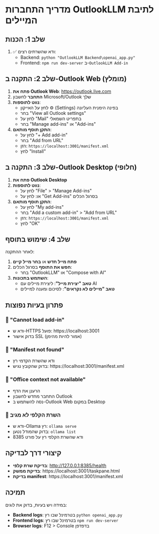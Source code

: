 # מדריך התחברות OutlookLLM לתיבת המיילים

## שלב 1: הכנות
1. ✅ ודא שהשרתים רצים:
   - Backend: `python "OutlookLLM Backend\openai_app.py"`
   - Frontend: `npm run dev-server` ב-`OutlookLLM Add-in`

## שלב 2: התקנה ב-Outlook Web (מומלץ)
1. **פתח את Outlook Web**: https://outlook.live.com
2. **התחבר** לחשבון Microsoft/Outlook שלך
3. **נווט לתוספות**:
   - לחץ על האייקון ⚙️ (Settings) בפינה הימנית העליונה
   - בחר "View all Outlook settings"
   - לחץ על "Mail" בתפריט השמאלי
   - בחר "Manage add-ins" או "Add-ins"
4. **התקן תוסף מותאם**:
   - לחץ על "+ Add add-in"
   - בחר "Add from URL"
   - הזן: `https://localhost:3001/manifest.xml`
   - לחץ "Install"

## שלב 3: התקנה ב-Outlook Desktop (חלופי)
1. **פתח את Outlook Desktop**
2. **נווט לתוספות**:
   - לחץ על "File" > "Manage Add-ins"
   - או: לחץ על "Get Add-ins" בסרגל הכלים
3. **התקן תוסף מותאם**:
   - לחץ על "My add-ins"
   - בחר "Add a custom add-in" > "Add from URL"
   - הזן: `https://localhost:3001/manifest.xml`
   - לחץ "OK"

## שלב 4: שימוש בתוסף
לאחר ההתקנה:
1. **פתח מייל חדש** או **בחר מייל קיים**
2. **חפש את התוסף** בסרגל הכלים:
   - בחר "OutlookLLM" או "Compose with AI"
3. **השתמש בתכונות**:
   - **טאב "יצירת מייל"**: ליצירת מיילים עם AI
   - **טאב "מיילים לא נקראים"**: לסיכום ומענה למיילים

## פתרון בעיות נפוצות

### 🚫 "Cannot load add-in"
- ודא ש-HTTPS פועל: https://localhost:3001
- בדוק אישור SSL (אמור להיות מהימן)

### 🚫 "Manifest not found"
- ודא שהשרת הקדמי רץ
- בדוק שהקובץ נגיש: https://localhost:3001/manifest.xml

### 🚫 "Office context not available"
- הרענן את הדף
- התחבר מחדש לחשבון Outlook
- נסה להשתמש ב-Outlook Web במקום Desktop

### 🚫 השרת הקלפי לא מגיב
- ודא ש-Ollama רץ: `ollama serve`
- בדוק שהמודל נטען: `ollama list`
- ודא שהשרת הקלפי רץ על פורט 8385

## קיצורי דרך לבדיקה
- **בדיקת שרת קלפי**: http://127.0.0.1:8385/health
- **בדיקת ממשק**: https://localhost:3001/taskpane.html
- **בדיקת manifest**: https://localhost:3001/manifest.xml

## תמיכה
במידה ויש בעיות, בדוק את לוגים:
- **Backend logs**: בטרמינל שבו רץ `python openai_app.py`
- **Frontend logs**: בטרמינל שבו רץ `npm run dev-server`
- **Browser logs**: F12 > Console בדפדפן
